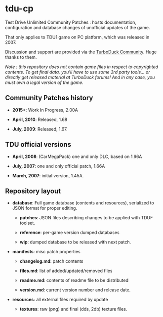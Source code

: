 # tdu-cp
Test Drive Unlimited Community Patches : hosts documentation, configuration and database changes of unofficial updates of the game.

That only applies to TDU1 game on PC platform, which was released in 2007.

Discussion and support are provided via the [TurboDuck Community](http://forum.turboduck.net/forums/51-tdu-mod-shop). Huge thanks to them.

*Note : this repository does not contain game files in respect to copyrighted contents. To get final data, you'll have to use some 3rd party tools... or directly get released material at TurboDuck forums! And in any case, you must own a legal version of the game.*

## Community Patches history

- **2015+**: Work In Progress, 2.00A

- **April, 2010**: Released, 1.68

- **July, 2009**: Released, 1.67.

## TDU official versions

- **April, 2008**: (CarMegaPack) one and only DLC, based on 1.66A

- **July, 2007**: one and only official patch, 1.66A

- **March, 2007**: initial version, 1.45A.

## Repository layout

- **database**: Full game database (contents and resources), serialized to JSON format for proper editing.

    - **patches**: JSON files describing changes to be applied with TDUF toolset.

    - **reference**: per-game version dumped databases

    - **wip**: dumped database to be released with next patch.

- **manifests**: misc patch properties

    - **changelog.md**: patch contents

    - **files.md**: list of added/updated/removed files
    
    - **readme.md**: contents of readme file to be distributed

    - **version.md**: current version number and release date.
  
- **resources**: all external files required by update

    - **textures**: raw (png) and final (dds, 2db) texture files.
